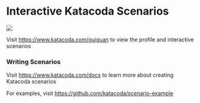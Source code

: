 # Interactive Katacoda Scenarios

[![](http://shields.katacoda.com/katacoda/guiguan/count.svg)](https://www.katacoda.com/guiguan "Get your profile on Katacoda.com")

Visit https://www.katacoda.com/guiguan to view the profile and interactive scenarios

### Writing Scenarios
Visit https://www.katacoda.com/docs to learn more about creating Katacoda scenarios

For examples, visit https://github.com/katacoda/scenario-example
